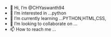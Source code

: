 - 👋 Hi, I’m @CHYaswanth94
- 👀 I’m interested in ...python
- 🌱 I’m currently learning ...PYTHON,HTML,CSS,
- 💞️ I’m looking to collaborate on ...
- 📫 How to reach me ...

<!---
CHYaswanth94/CHYaswanth94 is a ✨ special ✨ repository because its `README.md` (this file) appears on your GitHub profile.
You can click the Preview link to take a look at your changes.
--->
